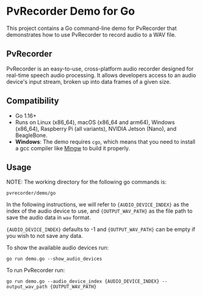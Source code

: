 # PvRecorder Demo for Go

This project contains a Go command-line demo for PvRecorder that demonstrates how to use PvRecorder to record audio to a WAV file.

## PvRecorder

PvRecorder is an easy-to-use, cross-platform audio recorder designed for real-time speech audio processing. It allows developers access to an audio device's input stream, broken up into data frames of a given size.

## Compatibility

- Go 1.16+
- Runs on Linux (x86_64), macOS (x86_64 and arm64), Windows (x86_64), Raspberry Pi (all variants), NVIDIA Jetson (Nano), and BeagleBone.
- **Windows**: The demo requires `cgo`, which means that you need to install a gcc compiler like [Mingw](http://mingw-w64.org/) to build it properly.

## Usage

NOTE: The working directory for the following go commands is:

```console
pvrecorder/demo/go
```

In the following instructions, we will refer to  `{AUDIO_DEVICE_INDEX}` as the index of the audio device to use, and `{OUTPUT_WAV_PATH}` as the file path to save the audio data in `wav` format.

`{AUDIO_DEVICE_INDEX}` defaults to -1 and `{OUTPUT_WAV_PATH}` can be empty if you wish to not save any data.

To show the available audio devices run:

```console
go run demo.go --show_audio_devices
```

To run PvRecorder run:

```console
go run demo.go --audio_device_index {AUDIO_DEVICE_INDEX} --output_wav_path {OUTPUT_WAV_PATH}
```
